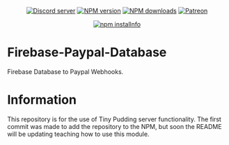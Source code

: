 <div align="center">
<p>
    <a href="https://discord.gg/TgHdvJd"><img src="https://img.shields.io/discord/413193536188579841?color=7289da&logo=discord&logoColor=white" alt="Discord server" /></a>
    <a href="https://www.npmjs.com/package/@tinypudding/firebase-paypal-database"><img src="https://img.shields.io/npm/v/@tinypudding/firebase-paypal-database.svg?maxAge=3600" alt="NPM version" /></a>
    <a href="https://www.npmjs.com/package/@tinypudding/firebase-paypal-database"><img src="https://img.shields.io/npm/dt/@tinypudding/firebase-paypal-database.svg?maxAge=3600" alt="NPM downloads" /></a>
    <a href="https://www.patreon.com/JasminDreasond"><img src="https://img.shields.io/badge/donate-patreon-F96854.svg" alt="Patreon" /></a>
</p>
<p>
    <a href="https://nodei.co/npm/@tinypudding/firebase-paypal-database/"><img src="https://nodei.co/npm/@tinypudding/firebase-paypal-database.png?downloads=true&stars=true" alt="npm installnfo" /></a>
</p>
</div>

# Firebase-Paypal-Database
Firebase Database to Paypal Webhooks.

# Information
This repository is for the use of Tiny Pudding server functionality. The first commit was made to add the repository to the NPM, but soon the README will be updating teaching how to use this module.
